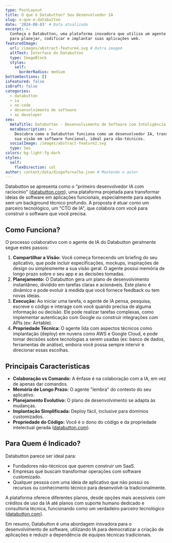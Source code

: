 ```yaml
---
type: PostLayout
title: O que é Databutton? Seu Desenvolvedor IA
slug: o-que-e-databutton
date: '2024-08-03' # Data atualizada
excerpt: >-
  Conheça o Databutton, uma plataforma inovadora que utiliza um agente de IA
  para planejar, codificar e implantar suas aplicações web.
featuredImage:
  url: /images/abstract-feature4.svg # Outra imagem
  altText: Interface do Databutton
  type: ImageBlock
  styles:
    self:
      borderRadius: medium
bottomSections: []
isFeatured: false
isDraft: false
categories:
  - databutton
  - ia
  - no-code
  - desenvolvimento de software
  - ai developer
seo:
  metaTitle: Databutton - Desenvolvimento de Software com Inteligência Artificial
  metaDescription: >-
    Descubra como o Databutton funciona como um desenvolvedor IA, transformando
    sua visão em software funcional, ideal para não-técnicos.
  socialImage: /images/abstract-feature2.svg
  type: Seo
colors: bg-light-fg-dark
styles:
  self:
    flexDirection: col
author: content/data/diegofornalha.json # Mantendo o autor
---
```


Databutton se apresenta como o "primeiro desenvolvedor IA com raciocínio" ([databutton.com](https://databutton.com.br/)), uma plataforma projetada para transformar ideias de software em aplicações funcionais, especialmente para aqueles sem um background técnico profundo. A proposta é atuar como um parceiro tecnológico, um "CTO de IA", que colabora com você para construir o software que você precisa.

## Como Funciona?

O processo colaborativo com o agente de IA do Databutton geralmente segue estes passos:

1.  **Compartilhar a Visão:** Você começa fornecendo um briefing do seu aplicativo, que pode incluir especificações, mockups, inspirações de design ou simplesmente a sua visão geral. O agente possui memória de longo prazo sobre o seu app e as decisões tomadas.
2.  **Planejamento:** O Databutton gera um plano de desenvolvimento instantâneo, dividido em tarefas claras e acionáveis. Este plano é dinâmico e pode evoluir à medida que você fornece feedback ou tem novas ideias.
3.  **Execução:** Ao iniciar uma tarefa, o agente de IA pensa, pesquisa, escreve o código e interage com você quando precisa de alguma informação ou decisão. Ele pode realizar tarefas complexas, como implementar autenticação com Google ou construir integrações com APIs (ex: Airtable).
4.  **Propriedade Técnica:** O agente lida com aspectos técnicos como implantação (deploy) em nuvens como AWS e Google Cloud, e pode tomar decisões sobre tecnologias a serem usadas (ex: banco de dados, ferramentas de análise), embora você possa sempre intervir e direcionar essas escolhas.

## Principais Características

*   **Colaboração vs Comando:** A ênfase é na colaboração com a IA, em vez de apenas dar comandos.
*   **Memória de Longo Prazo:** O agente "lembra" do contexto do seu aplicativo.
*   **Planejamento Evolutivo:** O plano de desenvolvimento se adapta às mudanças.
*   **Implantação Simplificada:** Deploy fácil, inclusive para domínios customizados.
*   **Propriedade do Código:** Você é o dono do código e da propriedade intelectual gerada ([databutton.com](https://databutton.com.br/)).

## Para Quem é Indicado?

Databutton parece ser ideal para:

*   Fundadores não-técnicos que querem construir um SaaS.
*   Empresas que buscam transformar operações com software customizado.
*   Qualquer pessoa com uma ideia de aplicativo que não possui os recursos ou conhecimento técnico para desenvolvê-la tradicionalmente.

A plataforma oferece diferentes planos, desde opções mais acessíveis com créditos de uso da IA até planos com suporte humano dedicado e consultoria técnica, funcionando como um verdadeiro parceiro tecnológico ([databutton.com](https://databutton.com.br/)).

Em resumo, Databutton é uma abordagem inovadora para o desenvolvimento de software, utilizando IA para democratizar a criação de aplicações e reduzir a dependência de equipes técnicas tradicionais. 